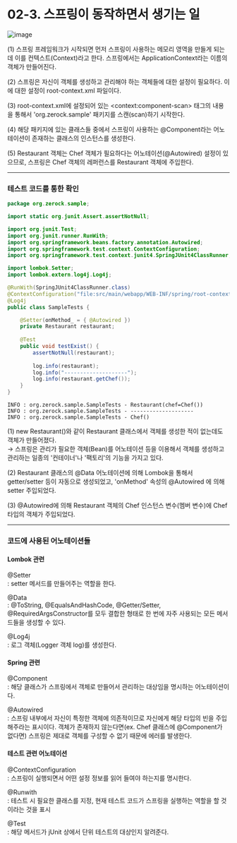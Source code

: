 # 02-3. 스프링이 동작하면서 생기는 일
![image](https://github.com/GYUNGAEEEE/Spring/assets/158580466/65834a13-dd9d-43fc-b6f9-25fb9f81366e)

(1) 스프링 프레임워크가 시작되면 먼저 스프링이 사용하는 메모리 영역을 만들게 되는데 이를 컨텍스트(Context)라고 한다.
스프링에서는 ApplicationContext라는 이름의 객체가 만들어진다.

(2) 스프링은 자신이 객체를 생성하고 관리해야 하는 객체들에 대한 설정이 필요하다.
이에 대한 설정이 root-context.xml 파일이다.

(3) root-context.xml에 설정되어 있는 \<context:component-scan> 태그의 내용을 통해서 'org.zerock.sample' 패키지를 스캔(scan)하기 시작한다.

(4) 해당 패키지에 있는 클래스들 중에서 스프링이 사용하는 @Component라는 어노테이션이 존재하는 클래스의 인스턴스를 생성한다.

(5) Restaurant 객체는 Chef 객체가 필요하다는 어노테이션(@Autowired) 설정이 있으므로, 스프링은 Chef 객체의 레퍼런스를 Restaurant 객체에 주입한다.
***
### 테스트 코드를 통한 확인
```java
package org.zerock.sample;

import static org.junit.Assert.assertNotNull;

import org.junit.Test;
import org.junit.runner.RunWith;
import org.springframework.beans.factory.annotation.Autowired;
import org.springframework.test.context.ContextConfiguration;
import org.springframework.test.context.junit4.SpringJUnit4ClassRunner;

import lombok.Setter;
import lombok.extern.log4j.Log4j;

@RunWith(SpringJUnit4ClassRunner.class)
@ContextConfiguration("file:src/main/webapp/WEB-INF/spring/root-context.xml")
@Log4j
public class SampleTests {

	@Setter(onMethod_ = { @Autowired })
	private Restaurant restaurant;
	
	@Test
	public void testExist() {
		assertNotNull(restaurant);
		
		log.info(restaurant);
		log.info("--------------------");
		log.info(restaurant.getChef());
	}
}
```
```
INFO : org.zerock.sample.SampleTests - Restaurant(chef=Chef())
INFO : org.zerock.sample.SampleTests - --------------------
INFO : org.zerock.sample.SampleTests - Chef()
```

(1) new Restaurant()와 같이 Restaurant 클래스에서 객체를 생성한 적이 없는데도 객체가 만들어졌다.   
→ 스프링은 관리가 필요한 객체(Bean)를 어노테이션 등을 이용해서 객체를 생성하고 관리하는 일종의 '컨테이너'나 '팩토리'의 기능을 가지고 있다.

(2) Restaurant 클래스의 @Data 어노테이션에 의해 Lombok을 통해서 getter/setter 등이 자동으로 생성되었고,
'onMethod' 속성의 @Autowired 에 의해 setter 주입되었다.

(3) @Autowired에 의해 Restaurant 객체의 Chef 인스턴스 변수(멤버 변수)에 Chef 타입의 객체가 주입되었다.
***
### 코드에 사용된 어노테이션들
#### Lombok 관련
@Setter   
: setter 메서드를 만들어주는 역할을 한다.

@Data   
: @ToString, @EqualsAndHashCode, @Getter/Setter, @RequiredArgsConstructor를 모두 결합한 형태로 한 번에 자주 사용되는 모든 메서드들을 생성할 수 있다.

@Log4j   
: 로그 객체(Logger 객체 log)를 생성한다.
#### Spring 관련
@Component   
: 해당 클래스가 스프링에서 객체로 만들어서 관리하는 대상임을 명시하는 어노테이션이다.

@Autowired   
: 스프링 내부에서 자신이 특정한 객체에 의존적이므로 자신에게 해당 타입의 빈을 주입해주라는 표시이다.
객체가 존재하지 않는다면(ex. Chef 클래스에 @Component가 없다면) 스프링은 제대로 객체를 구성할 수 없기 때문에 에러를 발생한다.
#### 테스트 관련 어노테이션
@ContextConfiguration   
: 스프링이 실행되면서 어떤 설정 정보를 읽어 들여야 하는지를 명시한다.

@Runwith   
: 테스트 시 필요한 클래스를 지정, 현재 테스트 코드가 스프링을 실행하는 역할을 할 것이라는 것을 표시

@Test   
: 해당 메서드가 jUnit 상에서 단위 테스트의 대상인지 알려준다.

